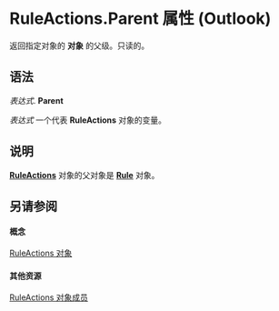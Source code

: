 
# RuleActions.Parent 属性 (Outlook)

返回指定对象的 **对象** 的父级。只读的。


## 语法

 _表达式_. **Parent**

 _表达式_ 一个代表 **RuleActions** 对象的变量。


## 说明

 **[RuleActions](82ba76cd-86a4-3372-cb51-2df1d58c8b71.md)** 对象的父对象是 **[Rule](ea2ddbcc-fd65-a636-c6da-79950033f385.md)** 对象。


## 另请参阅


#### 概念


[RuleActions 对象](82ba76cd-86a4-3372-cb51-2df1d58c8b71.md)
#### 其他资源


[RuleActions 对象成员](ea4c7acb-2ce2-ecf9-046f-2eb48d4935bb.md)